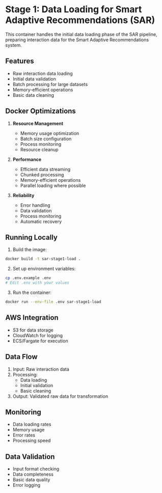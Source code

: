 # Stage 1: Data Loading for Smart Adaptive Recommendations (SAR)

This container handles the initial data loading phase of the SAR pipeline, preparing interaction data for the Smart Adaptive Recommendations system.

## Features

- Raw interaction data loading
- Initial data validation
- Batch processing for large datasets
- Memory-efficient operations
- Basic data cleaning

## Docker Optimizations

1. **Resource Management**
   - Memory usage optimization
   - Batch size configuration
   - Process monitoring
   - Resource cleanup

2. **Performance**
   - Efficient data streaming
   - Chunked processing
   - Memory-efficient operations
   - Parallel loading where possible

3. **Reliability**
   - Error handling
   - Data validation
   - Process monitoring
   - Automatic recovery

## Running Locally

1. Build the image:
```bash
docker build -t sar-stage1-load .
```

2. Set up environment variables:
```bash
cp .env.example .env
# Edit .env with your values
```

3. Run the container:
```bash
docker run --env-file .env sar-stage1-load
```

## AWS Integration

- S3 for data storage
- CloudWatch for logging
- ECS/Fargate for execution

## Data Flow

1. Input: Raw interaction data
2. Processing:
   - Data loading
   - Initial validation
   - Basic cleaning
3. Output: Validated raw data for transformation

## Monitoring

- Data loading rates
- Memory usage
- Error rates
- Processing speed

## Data Validation

- Input format checking
- Data completeness
- Basic data quality
- Error logging
